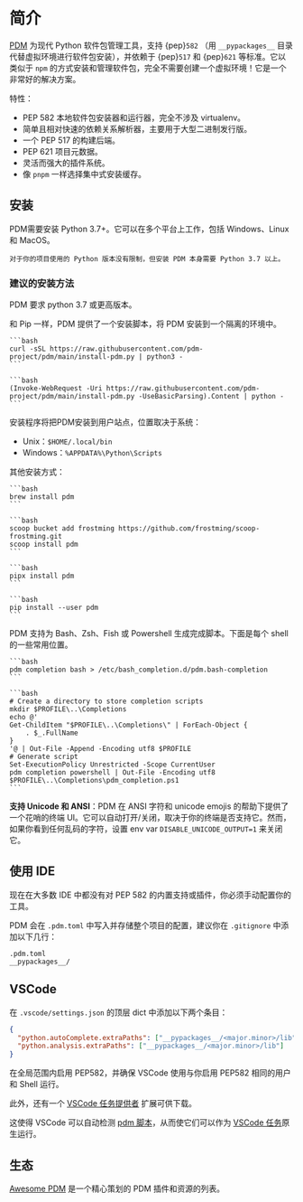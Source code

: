# 简介

[PDM](https://github.com/pdm-project/pdm) 为现代 Python 软件包管理工具，支持 {pep}`582` （用 `__pypackages__` 目录代替虚拟环境进行软件包安装），并依赖于 {pep}`517` 和 {pep}`621` 等标准。它以类似于 `npm` 的方式安装和管理软件包，完全不需要创建一个虚拟环境！它是一个非常好的解决方案。

特性：

- PEP 582 本地软件包安装器和运行器，完全不涉及 virtualenv。
- 简单且相对快速的依赖关系解析器，主要用于大型二进制发行版。
- 一个 PEP 517 的构建后端。
- PEP 621 项目元数据。
- 灵活而强大的插件系统。
- 像 `pnpm` 一样选择集中式安装缓存。

## 安装

PDM需要安装 Python 3.7+。它可以在多个平台上工作，包括 Windows、Linux 和 MacOS。

```{note}
对于你的项目使用的 Python 版本没有限制，但安装 PDM 本身需要 Python 3.7 以上。
```

### 建议的安装方法

PDM 要求 python 3.7 或更高版本。

和 Pip 一样，PDM 提供了一个安装脚本，将 PDM 安装到一个隔离的环境中。

````{tab} Linux/Mac
```bash
curl -sSL https://raw.githubusercontent.com/pdm-project/pdm/main/install-pdm.py | python3 -
```
````

````{tab} Windows
```bash
(Invoke-WebRequest -Uri https://raw.githubusercontent.com/pdm-project/pdm/main/install-pdm.py -UseBasicParsing).Content | python -
```
````

安装程序将把PDM安装到用户站点，位置取决于系统：

- Unix：`$HOME/.local/bin`
- Windows：`%APPDATA%\Python\Scripts`

其他安装方式：

````{tab} Homebrew
```bash
brew install pdm
```
````

````{tab} Scoop
```bash
scoop bucket add frostming https://github.com/frostming/scoop-frostming.git
scoop install pdm
```
````

````{tab} pipx
```bash
pipx install pdm
```
````
````{tab} pip
```bash
pip install --user pdm
```
````

PDM 支持为 Bash、Zsh、Fish 或 Powershell 生成完成脚本。下面是每个 shell 的一些常用位置。

````{tab} Bash
```bash
pdm completion bash > /etc/bash_completion.d/pdm.bash-completion
```
````

````{tab} PowerShell
```bash
# Create a directory to store completion scripts
mkdir $PROFILE\..\Completions
echo @'
Get-ChildItem "$PROFILE\..\Completions\" | ForEach-Object {
    . $_.FullName
}
'@ | Out-File -Append -Encoding utf8 $PROFILE
# Generate script
Set-ExecutionPolicy Unrestricted -Scope CurrentUser
pdm completion powershell | Out-File -Encoding utf8 $PROFILE\..\Completions\pdm_completion.ps1
```
````

**支持 Unicode 和 ANSI**：PDM 在 ANSI 字符和 unicode emojis 的帮助下提供了一个花哨的终端 UI。它可以自动打开/关闭，取决于你的终端是否支持它。然而，如果你看到任何乱码的字符，设置 env var `DISABLE_UNICODE_OUTPUT=1` 来关闭它。

## 使用 IDE

现在在大多数 IDE 中都没有对 PEP 582 的内置支持或插件，你必须手动配置你的工具。

PDM 会在 `.pdm.toml` 中写入并存储整个项目的配置，建议你在 `.gitignore` 中添加以下几行：

```
.pdm.toml
__pypackages__/
```

## VSCode

在 `.vscode/settings.json` 的顶层 dict 中添加以下两个条目：

```json
{
  "python.autoComplete.extraPaths": ["__pypackages__/<major.minor>/lib"],
  "python.analysis.extraPaths": ["__pypackages__/<major.minor>/lib"]
}
```

在全局范围内启用 PEP582，并确保 VSCode 使用与你启用 PEP582 相同的用户和 Shell 运行。

此外，还有一个 [VSCode 任务提供者](https://marketplace.visualstudio.com/items?itemName=knowsuchagency.pdm-task-provider) 扩展可供下载。

这使得 VSCode 可以自动检测 [pdm 脚本](https://pdm.fming.dev/project/#run-scripts-in-isolated-environment)，从而使它们可以作为 [VSCode 任务](https://code.visualstudio.com/docs/editor/tasks)原生运行。

## 生态

[Awesome PDM](https://github.com/pdm-project/awesome-pdm) 是一个精心策划的 PDM 插件和资源的列表。
